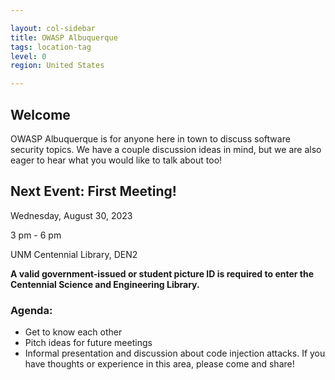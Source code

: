 ```yaml
---

layout: col-sidebar
title: OWASP Albuquerque
tags: location-tag
level: 0
region: United States

---
```

<!-- editing instructions at https://owasp.org/migration/ -->

## Welcome
OWASP Albuquerque is for anyone here in town to discuss software security topics. We have a couple discussion ideas in mind, but we are also eager to hear what you would like to talk about too!

## Next Event: First Meeting!
Wednesday, August 30, 2023

3 pm - 6 pm

UNM Centennial Library, DEN2

**A valid government-issued or student picture ID is required to enter the Centennial Science and Engineering Library.**

### Agenda: 
- Get to know each other
- Pitch ideas for future meetings
- Informal presentation and discussion about code injection attacks. If you have thoughts or experience in this area, please come and share!
